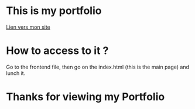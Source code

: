 # This is my portfolio

[Lien vers mon site](https://mathistrg.github.io/Portfolio/root/)

# How to access to it ?
Go to the frontend file, then go on the index.html (this is the main page) and lunch it.

# Thanks for viewing my Portfolio

